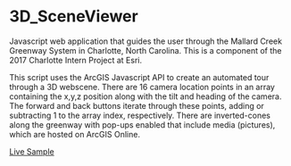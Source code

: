 # 3D_SceneViewer
Javascript web application that guides the user through the Mallard Creek Greenway System in Charlotte, North Carolina.  This is a component of the 2017 Charlotte Intern Project at Esri.


This script uses the ArcGIS Javascript API to create an automated tour through a 3D webscene.  There are 16 camera location points in an array containing the x,y,z position along with the tilt and heading of the camera.  The forward and back buttons iterate through these points, adding or subtracting 1 to the array index, respectively.  There are inverted-cones along the greenway with pop-ups enabled that include media (pictures), which are hosted on ArcGIS Online.


<a href="https://tghays.github.io/3D_SceneViewer">Live Sample</a>
